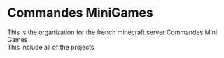 # Commandes MiniGames
This is the organization for the french minecraft server Commandes Mini Games  
This include all of the projects
